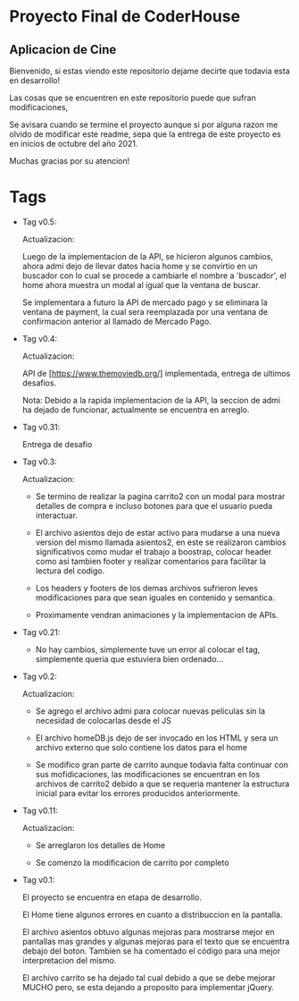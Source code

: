 # Proyecto Final de CoderHouse

## Aplicacion de Cine

Bienvenido, si estas viendo este repositorio dejame decirte que todavia esta en desarrollo! 

Las cosas que se encuentren en este repositorio puede que sufran modificaciones,

Se avisara cuando se termine el proyecto aunque si por alguna razon me olvido de modificar este readme, sepa que la entrega de este proyecto es en inicios de octubre del año 2021.

Muchas gracias por su atencion!


# Tags 

- Tag v0.5:

    Actualizacion:

    Luego de la implementacion de la API, se hicieron algunos cambios, ahora admi dejo de llevar datos hacia home y se convirtio en un buscador con lo cual se procede a cambiarle el nombre a 'buscador', el home ahora muestra un modal al igual que la ventana de buscar.

    Se implementara a futuro la API de mercado pago y se eliminara la ventana de payment, la cual sera reemplazada por una ventana de confirmacion anterior al llamado de Mercado Pago. 


- Tag v0.4:

    Actualizacion:

    API de [https://www.themoviedb.org/] implementada, entrega de ultimos desafios.

    Nota: Debido a la rapida implementacion de la API, la seccion de admi ha dejado de funcionar, actualmente se encuentra en arreglo. 

- Tag v0.31:

    Entrega de desafio

- Tag v0.3:

    Actualizacion: 

    * Se termino de realizar la pagina carrito2 con un modal para mostrar detalles de compra e incluso botones para que el usuario pueda interactuar.

    * El archivo asientos dejo de estar activo para mudarse a una nueva version del mismo llamada asientos2, en este se realizaron cambios significativos como mudar el trabajo a boostrap, colocar header como asi tambien footer y realizar comentarios para facilitar la lectura del codigo.

    * Los headers y footers de los demas archivos sufrieron leves modificaciones para que sean iguales en contenido y semantica. 

    * Proximamente vendran animaciones y la implementacion de APIs.

- Tag v0.21:
  
    * No hay cambios, simplemente tuve un error al colocar el tag, simplemente queria que estuviera bien ordenado...

- Tag v0.2:

    Actualizacion: 

    * Se agrego el archivo admi para colocar nuevas peliculas sin la necesidad de colocarlas desde el JS

    * El archivo homeDB.js dejo de ser invocado en los HTML y sera un archivo externo que solo contiene los datos para el home

    * Se modifico gran parte de carrito aunque todavia falta continuar con sus mofidicaciones, las modificaciones se encuentran en los archivos de carrito2 debido a que se requeria mantener la estructura inicial para evitar los errores producidos anteriormente.

- Tag v0.11:

    Actualizacion: 
    
    * Se arreglaron los detalles de Home

    * Se comenzo la modificacion de carrito por completo
    


- Tag v0.1:
  
    El proyecto se encuentra en etapa de desarrollo.
    
    El Home tiene algunos errores en cuanto a distribuccion en la pantalla.

    El archivo asientos obtuvo algunas mejoras para mostrarse mejor en pantallas mas grandes y algunas mejoras para el texto que se encuentra debajo del boton. Tambien se ha comentado el código para una mejor interpretacion del mismo.

    El archivo carrito se ha dejado tal cual debido a que se debe mejorar MUCHO pero, se esta dejando a proposito para implementar jQuery. 



